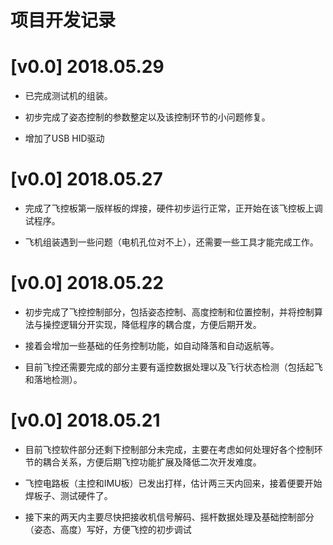 # 项目开发记录

# [v0.0] 2018.05.29
- 已完成测试机的组装。

- 初步完成了姿态控制的参数整定以及该控制环节的小问题修复。

- 增加了USB HID驱动

# [v0.0] 2018.05.27
- 完成了飞控板第一版样板的焊接，硬件初步运行正常，正开始在该飞控板上调试程序。

- 飞机组装遇到一些问题（电机孔位对不上），还需要一些工具才能完成工作。

# [v0.0] 2018.05.22
- 初步完成了飞控控制部分，包括姿态控制、高度控制和位置控制，并将控制算法与操控逻辑分开实现，降低程序的耦合度，方便后期开发。

- 接着会增加一些基础的任务控制功能，如自动降落和自动返航等。

- 目前飞控还需要完成的部分主要有遥控数据处理以及飞行状态检测（包括起飞和落地检测）。

# [v0.0] 2018.05.21
- 目前飞控软件部分还剩下控制部分未完成，主要在考虑如何处理好各个控制环节的耦合关系，方便后期飞控功能扩展及降低二次开发难度。

- 飞控电路板（主控和IMU板）已发出打样，估计两三天内回来，接着便要开始焊板子、测试硬件了。

- 接下来的两天内主要尽快把接收机信号解码、摇杆数据处理及基础控制部分（姿态、高度）写好，方便飞控的初步调试

